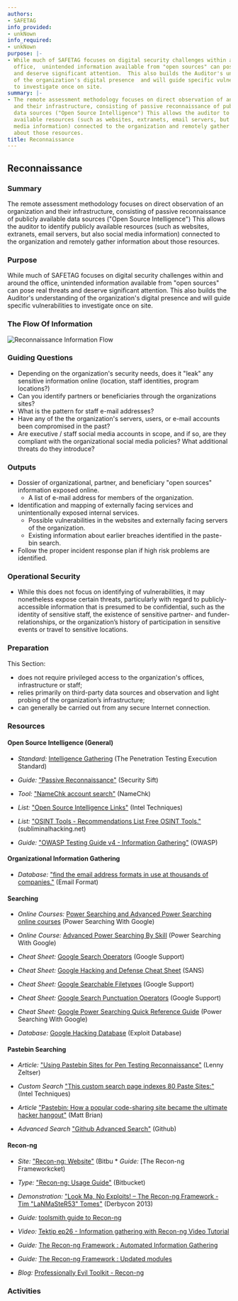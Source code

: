 ```yaml
---
authors:
- SAFETAG
info_provided:
- unkNown
info_required:
- unkNown
purpose: |-
- While much of SAFETAG focuses on digital security challenges within and around the
  office,  unintended information available from "open sources" can pose real threats
  and deserve significant attention.  This also builds the Auditor's understanding
  of the organization's digital presence  and will guide specific vulnerabilities
  to investigate once on site.
summary: |-
- The remote assessment methodology focuses on direct observation of an organization
  and their infrastructure, consisting of passive reconnaissance of publicly available
  data sources ("Open Source Intelligence") This allows the auditor to identify publicly
  available resources (such as websites, extranets, email servers, but also social
  media information) connected to the organization and remotely gather information
  about those resources.
title: Reconnaissance
---
```


## Reconnaissance

### Summary
The remote assessment methodology focuses on direct observation of an organization and their infrastructure, consisting of passive reconnaissance of publicly available data sources ("Open Source Intelligence") This allows the auditor to identify publicly available resources (such as websites, extranets, email servers, but also social media information) connected to the organization and remotely gather information about those resources.

### Purpose

While much of SAFETAG focuses on digital security challenges within and around the office,  unintended information available from "open sources" can pose real threats and deserve significant attention.  This also builds the Auditor's understanding of the organization's digital presence  and will guide specific vulnerabilities to investigate once on site.

### The Flow Of Information
![Reconnaissance Information Flow](images/info_flows/reconnaissance.svg)

### Guiding Questions

* Depending on the organization's security needs, does it "leak" any sensitive information online (location, staff identities, program locations?)
* Can you identify partners or beneficiaries through the organizations sites?
* What is the pattern for staff e-mail addresses?
* Have any of the the organization's servers, users, or e-mail accounts been compromised in the past?
* Are executive / staff social media accounts in scope, and if so, are they compliant with the organizational social media policies? What additional threats do they introduce?




### Outputs

  * Dossier of organizational, partner, and beneficiary "open sources" information exposed online.
    * A list of e-mail address for members of the organization.
  * Identification and mapping of externally facing services and unintentionally exposed internal services.
    * Possible vulnerabilities in the websites and externally facing servers of the organization.
    * Existing information about earlier breaches identified in the paste-bin search.
  * Follow the proper incident response plan if high risk problems are identified.

### Operational Security

 * While this does not focus on identifying of vulnerabilities, it may nonetheless expose certain threats, particularly with regard to publicly-accessible information that is presumed to be confidential, such as the identity of sensitive staff, the existence of sensitive partner- and funder-relationships, or the organization’s history of participation in sensitive events or travel to sensitive locations.


### Preparation

This Section:

  * does not require privileged access to the organization's offices, infrastructure or staff;
  * relies primarily on third-party data sources and observation and light probing of the organization’s infrastructure;
  * can generally be carried out from any secure Internet connection.
  



### Resources
<div class="greybox">


#### Open Source Intelligence (General)

  * *Standard:* [Intelligence Gathering](http://www.pentest-standard.org/index.php/Intelligence_Gathering) (The Penetration Testing Execution Standard)

  * *Guide:* ["Passive Reconnaissance"](http://www.securitysift.com/passive-reconnaissance/) (Security Sift)

  * *Tool:* ["NameChk account search"](http://namechk.com/) (NameChk)

  * *List:* ["Open Source Intelligence Links"](http://www.inteltechniques.com/links.html) (Intel Techniques)
  
  * *List:* ["OSINT Tools - Recommendations List Free OSINT Tools."](http://www.subliminalhacking.net/2012/12/27/osint-tools-recommendations-list/) (subliminalhacking.net)

  * *Guide:* ["OWASP Testing Guide v4 - Information Gathering"](https://www.owasp.org/index.php/Testing_Information_Gathering) (OWASP)







#### Organizational Information Gathering

  * *Database:* ["find the email address formats in use at thousands of companies."](http://www.email-format.com/) (Email Format)


#### Searching

  * *Online Courses:* [Power Searching and Advanced Power Searching online courses](http://www.powersearchingwithgoogle.com/) (Power Searching With Google)

  * *Online Course:* [Advanced Power Searching By Skill](http://www.powersearchingwithgoogle.com/course/aps/skills) (Power Searching With Google)
  
   * *Cheat Sheet:* [Google Search Operators](https://support.google.com/websearch/answer/136861) (Google Support)

  * *Cheat Sheet:* [Google Hacking and Defense Cheat Sheet](https://www.sans.org/security-resources/GoogleCheatSheet.pdf) (SANS)

   * *Cheat Sheet:* [Google Searchable Filetypes](https://support.google.com/webmasters/answer/35287?hl=en) (Google Support)

  * *Cheat Sheet:* [Google Search Punctuation Operators](https://support.google.com/websearch/answer/2466433) (Google Support)

  * *Cheat Sheet:* [Google Power Searching Quick Reference Guide](http://www.powersearchingwithgoogle.com/course/ps/assets/PowerSearchingQuickReference.pdf) (Power Searching With Google)

  * *Database:* [Google Hacking Database](http://www.exploit-db.com/google-dorks/) (Exploit Database)


#### Pastebin Searching

  * *Article:* ["Using Pastebin Sites for Pen Testing Reconnaissance"](http://blog.zeltser.com/post/7303303567/paste-sites-for-pen-testing-reconnaissance) (Lenny Zeltser)
  
  * *Custom Search* ["This custom search page indexes 80 Paste Sites:"](http://inteltechniques.com/OSINT/pastebins.html) (Intel Techniques)

  * *Article* ["Pastebin: How a popular code-sharing site became the ultimate hacker hangout"](http://thenextweb.com/socialmedia/2011/06/05/pastebin-how-a-popular-code-sharing-site-became-the-ultimate-hacker-hangout/) (Matt Brian)

  * *Advanced Search* ["Github Advanced Search"](https://github.com/search/advanced) (Github)


#### Recon-ng

  * *Site:* ["Recon-ng: Website"](https://bitbucket.org/LaNMaSteR53/recon-ng/overview) (Bitbu  * *Guide:* [The Recon-ng Frameworkcket)
  
  * *Type:* ["Recon-ng: Usage Guide"](https://bitbucket.org/LaNMaSteR53/recon-ng/wiki/Usage%20Guide) (Bitbucket)
  
  * *Demonstration:* ["Look Ma, No Exploits! – The Recon-ng Framework - Tim "LaNMaSteR53" Tomes"](http://www.irongeek.com/i.php?page=videos/derbycon3/1104-look-ma-no-exploits-the-recon-ng-framework-tim-lanmaster53-tomes) (Derbycon 2013)
  
  * *Guide:* [toolsmith guide to Recon-ng](http://holisticinfosec.blogspot.com/2013/05/toolsmith-recon-ng.html)

  * *Video:* [Tektip ep26 - Information gathering with Recon-ng Video Tutorial](http://www.tekdefense.com/news/2013/3/24/tektip-ep26-information-gathering-with-recon-ng.html)

  * *Guide:* [The Recon-ng Framework : Automated Information Gathering](http://resources.infosecinstitute.com/the-recon-ng-framework-automated-information-gathering/)

  * *Guide:* [The Recon-ng Framework : Updated modules](http://resources.infosecinstitute.com/basic-updated-guide-to-recon-ng-plus-new-modules-rundown/)

   * *Blog:* [Professionally Evil Toolkit - Recon-ng](http://blog.secureideas.com/2013/11/professionally-evil-toolkit-recon-ng.html)
</div>

### Activities